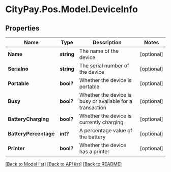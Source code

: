 # CityPay.Pos.Model.DeviceInfo
## Properties

Name | Type | Description | Notes
------------ | ------------- | ------------- | -------------
**Name** | **string** | The name of the device | [optional] 
**Serialno** | **string** | The serial number of the device | [optional] 
**Portable** | **bool?** | Whether the device is portable | [optional] 
**Busy** | **bool?** | Whether the device is busy or available for a transaction | [optional] 
**BatteryCharging** | **bool?** | Whether the device is currently charging | [optional] 
**BatteryPercentage** | **int?** | A percentage value of the battery | [optional] 
**Printer** | **bool?** | Whether the device has a printer | [optional] 

[[Back to Model list]](../README.md#documentation-for-models) [[Back to API list]](../README.md#documentation-for-api-endpoints) [[Back to README]](../README.md)

